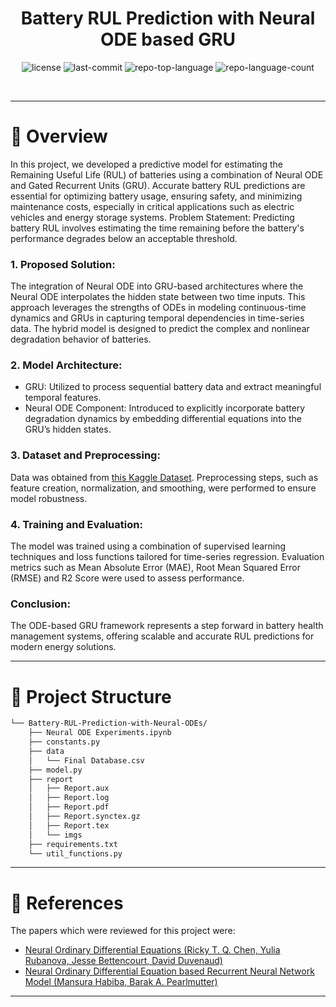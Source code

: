 <p align="center"><h1 align="center">Battery RUL Prediction with Neural ODE based GRU</h1></p>
<p align="center">
	<img src="https://img.shields.io/github/license/Shubham-Mate/Battery-RUL-Prediction-with-Neural-ODEs?style=default&logo=opensourceinitiative&logoColor=white&color=0080ff" alt="license">
	<img src="https://img.shields.io/github/last-commit/Shubham-Mate/Battery-RUL-Prediction-with-Neural-ODEs?style=default&logo=git&logoColor=white&color=0080ff" alt="last-commit">
	<img src="https://img.shields.io/github/languages/top/Shubham-Mate/Battery-RUL-Prediction-with-Neural-ODEs?style=default&color=0080ff" alt="repo-top-language">
	<img src="https://img.shields.io/github/languages/count/Shubham-Mate/Battery-RUL-Prediction-with-Neural-ODEs?style=default&color=0080ff" alt="repo-language-count">
</p>
<p align="center"><!-- default option, no dependency badges. -->
</p>
<p align="center">
	<!-- default option, no dependency badges. -->
</p>
<br>

---

# 📍 Overview

In this project, we developed a predictive model for estimating the Remaining Useful Life (RUL) of batteries using a combination of Neural ODE and Gated Recurrent Units (GRU). Accurate battery RUL predictions are essential for optimizing battery usage, ensuring safety, and minimizing maintenance costs, especially in critical applications such as electric vehicles and energy storage systems.
  Problem Statement:
    Predicting battery RUL involves estimating the time remaining before the battery's performance degrades below an acceptable threshold.

### 1. Proposed Solution:
The integration of Neural ODE into GRU-based architectures where the Neural ODE interpolates the hidden state between two time inputs. This approach leverages the strengths of ODEs in modeling continuous-time dynamics and GRUs in capturing temporal dependencies in time-series data. The hybrid model is designed to predict the complex and nonlinear degradation behavior of batteries.

### 2. Model Architecture:
 - GRU: Utilized to process sequential battery data and extract meaningful temporal features.
 - Neural ODE Component: Introduced to explicitly incorporate battery degradation dynamics by embedding differential equations into the GRU’s hidden states.

### 3. Dataset and Preprocessing:
Data was obtained from [this Kaggle Dataset](https://www.kaggle.com/datasets/ignaciovinuales/battery-remaining-useful-life-rul).
Preprocessing steps, such as feature creation, normalization, and smoothing, were performed to ensure model robustness.

### 4. Training and Evaluation:
The model was trained using a combination of supervised learning techniques and loss functions tailored for time-series regression.
Evaluation metrics such as Mean Absolute Error (MAE), Root Mean Squared Error (RMSE) and R2 Score were used to assess performance.

### Conclusion:

The ODE-based GRU framework represents a step forward in battery health management systems, offering scalable and accurate RUL predictions for modern energy solutions.

---


# 📁 Project Structure

```sh
└── Battery-RUL-Prediction-with-Neural-ODEs/
    ├── Neural ODE Experiments.ipynb
    ├── constants.py
    ├── data
    │   └── Final Database.csv
    ├── model.py
    ├── report
    │   ├── Report.aux
    │   ├── Report.log
    │   ├── Report.pdf
    │   ├── Report.synctex.gz
    │   ├── Report.tex
    │   └── imgs
    ├── requirements.txt
    └── util_functions.py
```

---
# 🙌 References

The papers which were reviewed for this project were:
- [Neural Ordinary Differential Equations (Ricky T. Q. Chen, Yulia Rubanova, Jesse Bettencourt, David Duvenaud)](https://arxiv.org/abs/1806.07366)
- [Neural Ordinary Differential Equation based Recurrent Neural Network Model (Mansura Habiba, Barak A. Pearlmutter)](https://arxiv.org/abs/2005.09807)

---
